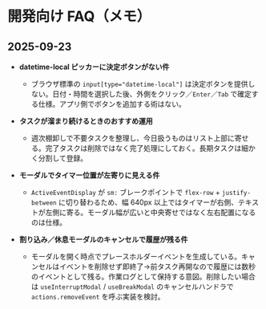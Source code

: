 # 開発向け FAQ（メモ）

## 2025-09-23

- **datetime-local ピッカーに決定ボタンがない件**
  - ブラウザ標準の `input[type="datetime-local"]` は決定ボタンを提供しない。日付・時間を選択した後、外側をクリック／`Enter`／`Tab` で確定する仕様。アプリ側でボタンを追加する術はない。

- **タスクが溜まり続けるときのおすすめ運用**
  - 週次棚卸しで不要タスクを整理し、今日扱うものはリスト上部に寄せる。完了タスクは削除ではなく完了処理にしておく。長期タスクは細かく分割して登録。

- **モーダルでタイマー位置が左寄りに見える件**
  - `ActiveEventDisplay` が `sm:` ブレークポイントで `flex-row` + `justify-between` に切り替わるため、幅 640px 以上ではタイマーが右側、テキストが左側に寄る。モーダル幅が広いと中央寄せではなく左右配置になるのは仕様。

- **割り込み／休息モーダルのキャンセルで履歴が残る件**
  - モーダルを開く時点でプレースホルダーイベントを生成している。キャンセルはイベントを削除せず即終了→前タスク再開なので履歴には数秒のイベントとして残る。作業ログとして保持する意図。削除したい場合は `useInterruptModal` / `useBreakModal` のキャンセルハンドラで `actions.removeEvent` を呼ぶ実装を検討。

